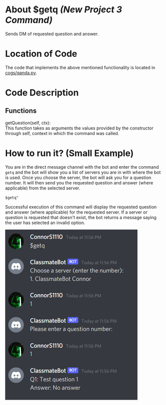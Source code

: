 # About $getq _(New Project 3 Command)_

Sends DM of requested question and answer.

# Location of Code

The code that implements the above mentioned functionality is located in [cogs/qanda.py](https://github.com/lyonva/ClassMateBot/blob/main/cogs/qanda.py).

# Code Description

## Functions

getQuestion(self, ctx): <br>
This function takes as arguments the values provided by the constructor through self, context in which the command was called.

# How to run it? (Small Example)

You are in the direct message channel with the bot and enter the command `getq` and the bot will show you a list of servers you are in with where the bot is used. Once you choose the server, the bot will ask you for a question number. It will then send you the requested question and answer (where applicable) from the selected server.

```
$getq"
```

Successful execution of this command will display the requested question and answer (where applicable) for the requested server. If a server or question is requested that doesn't exist, the bot returns a message saying the user has selected an invalid option.

![getq](data/media/getq.png)
